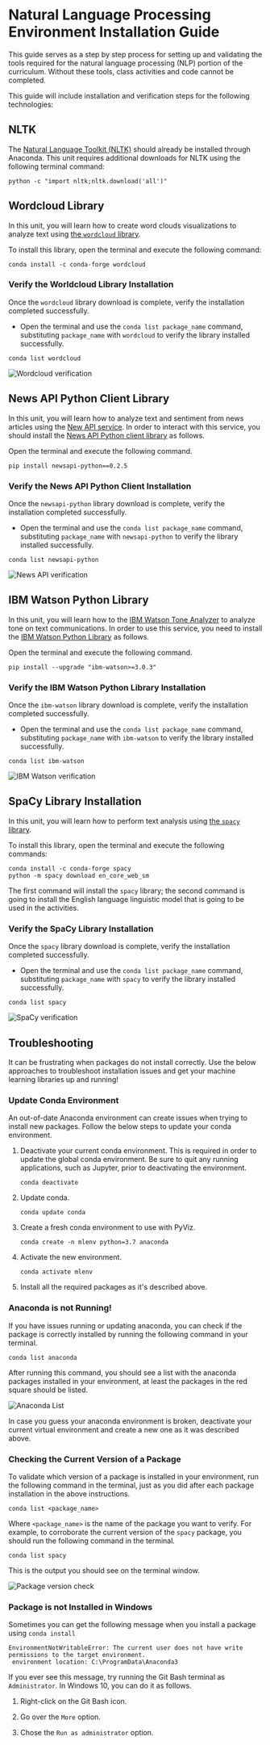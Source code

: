 # Natural Language Processing Environment Installation Guide

This guide serves as a step by step process for setting up and validating the tools required for the natural language processing (NLP) portion of the curriculum. Without these tools, class activities and code cannot be completed.

This guide will include installation and verification steps for the following technologies:

## NLTK

The [Natural Language Toolkit (NLTK)](https://www.nltk.org/) should already be installed through Anaconda. This unit requires additional downloads for NLTK using the following terminal command:

```shell
python -c "import nltk;nltk.download('all')"
```

## Wordcloud Library

In this unit, you will learn how to create word clouds visualizations to analyze text using [the `wordcloud` library](https://anaconda.org/conda-forge/wordcloud).

To install this library, open the terminal and execute the following command:

```shell
conda install -c conda-forge wordcloud
```

### Verify the Worldcloud Library Installation

Once the `wordcloud` library download is complete, verify the installation completed successfully.

* Open the terminal and use the `conda list package_name` command, substituting `package_name` with `wordcloud` to verify the library installed successfully.

```shell
conda list wordcloud
```

![Wordcloud verification](Images/wordcloud-verify.png)

## News API Python Client Library

In this unit, you will learn how to analyze text and sentiment from news articles using the [New API service](https://newsapi.org/). In order to interact with this service, you should install the [News API Python client library](https://newsapi.org/docs/client-libraries/python) as follows.

Open the terminal and execute the following command.

```shell
pip install newsapi-python==0.2.5
```

### Verify the News API Python Client Installation

Once the `newsapi-python` library download is complete, verify the installation completed successfully.

* Open the terminal and use the `conda list package_name` command, substituting `package_name` with `newsapi-python` to verify the library installed successfully.

```shell
conda list newsapi-python
```

![News API verification](Images/news-api-verify.png)

## IBM Watson Python Library

In this unit, you will learn how to the [IBM Watson Tone Analyzer](https://www.ibm.com/watson/services/tone-analyzer/) to analyze tone on text communications. In order to use this service, you need to install the [IBM Watson Python Library](https://pypi.org/project/ibm-watson/) as follows.

Open the terminal and execute the following command.

```shell
pip install --upgrade "ibm-watson>=3.0.3"
```

### Verify the IBM Watson Python Library Installation

Once the `ibm-watson` library download is complete, verify the installation completed successfully.

* Open the terminal and use the `conda list package_name` command, substituting `package_name` with `ibm-watson` to verify the library installed successfully.

```shell
conda list ibm-watson
```
![IBM Watson verification](Images/ibm-watson-verify.png)

## SpaCy Library Installation

In this unit, you will learn how to perform text analysis using [the `spacy` library](https://spacy.io/).

To install this library, open the terminal and execute the following commands:

```shell
conda install -c conda-forge spacy
python -m spacy download en_core_web_sm
```

The first command will install the `spacy` library; the second command is going to install the English language linguistic model that is going to be used in the activities.

### Verify the SpaCy Library Installation

Once the `spacy` library download is complete, verify the installation completed successfully.

* Open the terminal and use the `conda list package_name` command, substituting `package_name` with `spacy` to verify the library installed successfully.

```shell
conda list spacy
```

![SpaCy verification](Images/spacy-verify.png)

## Troubleshooting

It can be frustrating when packages do not install correctly. Use the below approaches to troubleshoot installation issues and get your machine learning libraries up and running!

### Update Conda Environment

An out-of-date Anaconda environment can create issues when trying to install new packages. Follow the below steps to update your conda environment.

1. Deactivate your current conda environment. This is required in order to update the global conda environment. Be sure to quit any running applications, such as Jupyter, prior to deactivating the environment.

    ```shell
    conda deactivate
    ```

2. Update conda.

    ```shell
    conda update conda
    ```

3. Create a fresh conda environment to use with PyViz.

    ```shell
    conda create -n mlenv python=3.7 anaconda
    ```

4. Activate the new environment.

    ```shell
    conda activate mlenv
    ```

5. Install all the required packages as it's described above.

### Anaconda is not Running!

If you have issues running or updating anaconda, you can check if the package is correctly installed by running the following command in your terminal.

```shell
conda list anaconda
```

After running this command, you should see a list with the anaconda packages installed in your environment, at least the packages in the red square should be listed.

![Anaconda List](Images/anaconda-env-list.png)

In case you guess your anaconda environment is broken, deactivate your current virtual environment and create a new one as it was described above.

### Checking the Current Version of a Package

To validate which version of a package is installed in your environment, run the following command in the terminal, just as you did after each package installation in the above instructions.

```shell
conda list <package_name>
```

Where `<package_name>` is the name of the package you want to verify. For example, to corroborate the current version of the `spacy` package, you should run the following command in the terminal.

```shell
conda list spacy
```

This is the output you should see on the terminal window.

![Package version check](Images/spacy-verify.png)


### Package is not Installed in Windows

Sometimes you can get the following message when you install a package using `conda install`

```shell
EnvironmentNotWritableError: The current user does not have write permissions to the target environment.
 environment location: C:\ProgramData\Anaconda3
```

If you ever see this message, try running the Git Bash terminal as `Administrator`. In Windows 10, you can do it as follows.

1. Right-click on the Git Bash icon.

2. Go over the `More` option.

3. Chose the `Run as administrator` option.
